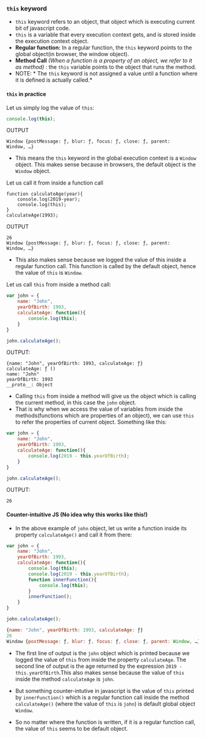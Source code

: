 ### ```this``` keyword

* ```this``` keyword refers to an object, that object which is executing current bit of javascript code.
* ```this``` is a variable that every execution context gets, and is stored inside the execution context object.
* **Regular function:** In a regular function, the ```this``` keyword points to the global object(in browser, the window object).
* **Method Call** *(When a function is a property of an object, we refer to it as method)* : the ```this``` variable points to the object that runs the method.
* NOTE: * The ```this``` keyword is not assigned a value until a function where it is defined is actually called.*

#### ```this``` in practice

Let us simply log the value of ```this```:

```javascript
console.log(this);
```
OUTPUT
```
Window {postMessage: ƒ, blur: ƒ, focus: ƒ, close: ƒ, parent: Window, …}
```
* This means the ```this``` keyword in the global execution context is a ```Window``` object. This makes sense because in browsers, the default object is the ```Window``` object.

Let us call it from inside a function call 

```
function calculateAge(year){
	console.log(2019-year);
	console.log(this);
}
calculateAge(1993);
```
OUTPUT
```
26
Window {postMessage: ƒ, blur: ƒ, focus: ƒ, close: ƒ, parent: Window, …}
```

* This also makes sense because we logged the value of this inside a regular function call. This function is called by the default object, hence the value of ```this``` is ```Window```.


Let us call ```this``` from inside a method call:

```javascript
var john = {
	name: "John",
	yearOfBirth: 1993,
	calculateAge: function(){
		console.log(this);
	}
}

john.calculateAge();
```
OUTPUT:
```
{name: "John", yearOfBirth: 1993, calculateAge: ƒ}
calculateAge: ƒ ()
name: "John"
yearOfBirth: 1993
__proto__: Object
```

* Calling ```this``` from inside a method will give us the object which is calling the current method, in this case the ```john``` object.
* That is why when we access the value of variables from inside the methods(functions which are properties of an object), we can use ```this``` to refer the properties of current object. Something like this:

```javascript
var john = {
	name: "John",
	yearOfBirth: 1993,
	calculateAge: function(){
		console.log(2019 - this.yearOfBirth);
	}
}

john.calculateAge();
```

OUTPUT: 
```javacript
26
```

#### Counter-intuitive JS (No idea why this works like this!)

* In the above example of ```john``` object, let us write a function inside its property ```calculateAge()``` and call it from there:

```javascript
var john = {
	name: "John",
	yearOfBirth: 1993,
	calculateAge: function(){
		console.log(this);
		console.log(2019 - this.yearOfBirth);
		function innerFunction(){
			console.log(this);
		}
		innerFunction();
	}
}

john.calculateAge();
```

```javascript
{name: "John", yearOfBirth: 1993, calculateAge: ƒ}
26
Window {postMessage: ƒ, blur: ƒ, focus: ƒ, close: ƒ, parent: Window, …}
```

* The first line of output is the ```john``` object which is printed because we logged the value of ```this``` from inside the property ```calculateAge```. The second line of output is the age returned by the expression ```2019 - this.yearOfBirth```.This also makes sense because the value of ```this``` inside the method ```calculateAge``` is ```john```.

* But something counter-intutive in javascript is the value of ```this``` printed by ```innerFunction()``` which is a regular function call inside the method ```calculateAge()``` (where the value of ```this``` is ```john```) is default global object ```Window```. 

* So no matter where the function is written, if it is a regular function call, the value of ```this``` seems to be default object.




